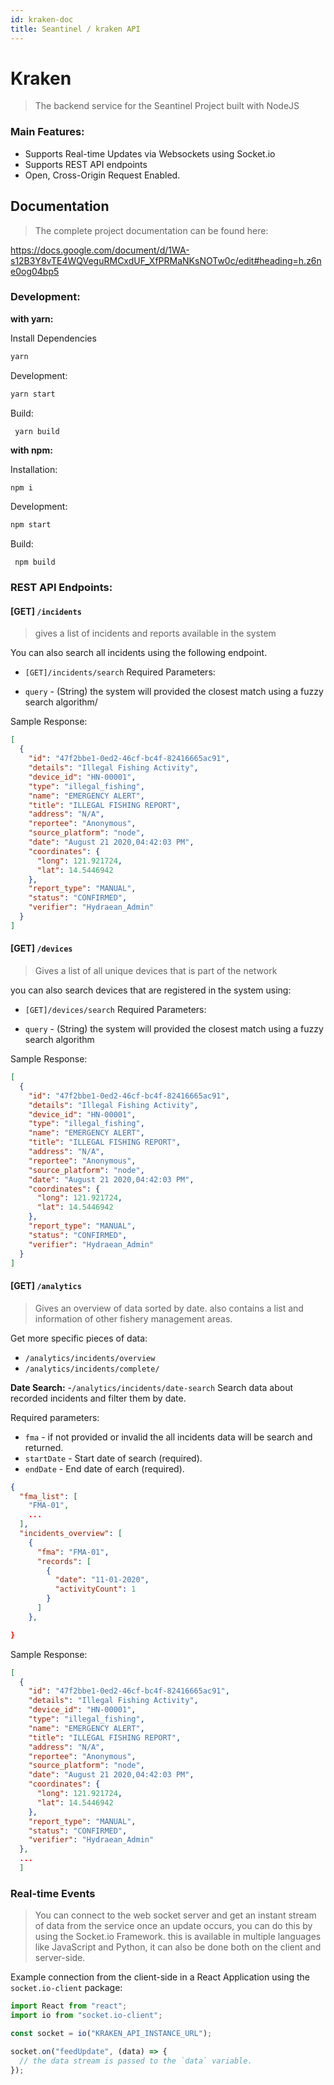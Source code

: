```yaml
---
id: kraken-doc
title: Seantinel / kraken API
---
```


# Kraken

> The backend service for the Seantinel Project built with NodeJS

### Main Features:

- Supports Real-time Updates via Websockets using Socket.io
- Supports REST API endpoints
- Open, Cross-Origin Request Enabled.

## Documentation

> The complete project documentation can be found here:

https://docs.google.com/document/d/1WA-s12B3Y8vTE4WQVeguRMCxdUF_XfPRMaNKsNOTw0c/edit#heading=h.z6ne0og04bp5

### Development:

**with yarn:**

Install Dependencies

```sh
yarn
```

Development:

```sh
yarn start
```

Build:

```
 yarn build
```

**with npm:**

Installation:

```sh
npm i
```

Development:

```sh
npm start
```

Build:

```
 npm build
```

### REST API Endpoints:

#### [GET] `/incidents`

> gives a list of incidents and reports available in the system

You can also search all incidents using the following endpoint.

- `[GET]/incidents/search`
  Required Parameters:

- `query` - (String) the system will provided the closest match using a fuzzy search algorithm/

Sample Response:

```json
[
  {
    "id": "47f2bbe1-0ed2-46cf-bc4f-82416665ac91",
    "details": "Illegal Fishing Activity",
    "device_id": "HN-00001",
    "type": "illegal_fishing",
    "name": "EMERGENCY ALERT",
    "title": "ILLEGAL FISHING REPORT",
    "address": "N/A",
    "reportee": "Anonymous",
    "source_platform": "node",
    "date": "August 21 2020,04:42:03 PM",
    "coordinates": {
      "long": 121.921724,
      "lat": 14.5446942
    },
    "report_type": "MANUAL",
    "status": "CONFIRMED",
    "verifier": "Hydraean_Admin"
  }
]
```

#### [GET] `/devices`

> Gives a list of all unique devices that is part of the network

you can also search devices that are registered in the system using:

- `[GET]/devices/search`
  Required Parameters:

- `query` - (String) the system will provided the closest match using a fuzzy search algorithm

Sample Response:

```json
[
  {
    "id": "47f2bbe1-0ed2-46cf-bc4f-82416665ac91",
    "details": "Illegal Fishing Activity",
    "device_id": "HN-00001",
    "type": "illegal_fishing",
    "name": "EMERGENCY ALERT",
    "title": "ILLEGAL FISHING REPORT",
    "address": "N/A",
    "reportee": "Anonymous",
    "source_platform": "node",
    "date": "August 21 2020,04:42:03 PM",
    "coordinates": {
      "long": 121.921724,
      "lat": 14.5446942
    },
    "report_type": "MANUAL",
    "status": "CONFIRMED",
    "verifier": "Hydraean_Admin"
  }
]
```

#### [GET] `/analytics`

> Gives an overview of data sorted by date. also contains a list and information of other fishery management areas.

Get more specific pieces of data:

- `/analytics/incidents/overview`
- `/analytics/incidents/complete/`

**Date Search:** -`/analytics/incidents/date-search`
Search data about recorded incidents and filter them by date.

Required parameters:

- `fma` - if not provided or invalid the all incidents data will be search and returned.
- `startDate` - Start date of search (required).
- `endDate` - End date of earch (required).

```json
{
  "fma_list": [
    "FMA-01",
    ...
  ],
  "incidents_overview": [
    {
      "fma": "FMA-01",
      "records": [
        {
          "date": "11-01-2020",
          "activityCount": 1
        }
      ]
    },

}
```

Sample Response:

```json
[
  {
    "id": "47f2bbe1-0ed2-46cf-bc4f-82416665ac91",
    "details": "Illegal Fishing Activity",
    "device_id": "HN-00001",
    "type": "illegal_fishing",
    "name": "EMERGENCY ALERT",
    "title": "ILLEGAL FISHING REPORT",
    "address": "N/A",
    "reportee": "Anonymous",
    "source_platform": "node",
    "date": "August 21 2020,04:42:03 PM",
    "coordinates": {
      "long": 121.921724,
      "lat": 14.5446942
    },
    "report_type": "MANUAL",
    "status": "CONFIRMED",
    "verifier": "Hydraean_Admin"
  },
  ...
  ]
```

### Real-time Events

> You can connect to the web socket server and get an instant stream of data from the service once an update occurs, you can do this by using the Socket.io Framework. this is available in multiple languages like JavaScript and Python, it can also be done both on the client and server-side.

Example connection from the client-side in a React Application using the `socket.io-client` package:

```js
import React from "react";
import io from "socket.io-client";

const socket = io("KRAKEN_API_INSTANCE_URL");

socket.on("feedUpdate", (data) => {
  // the data stream is passed to the `data` variable.
});
```
